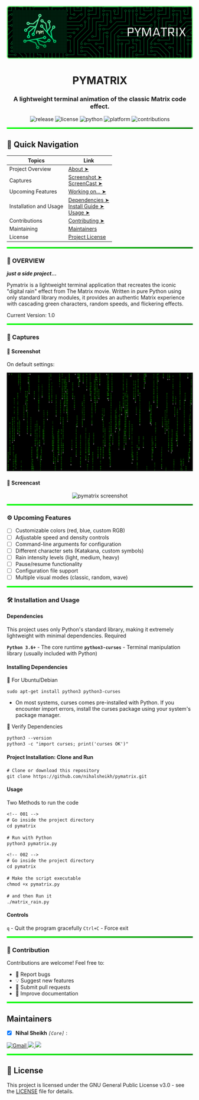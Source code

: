 <!-- Banner Image -->

![banner-image](./assets/pymatrix%20banner.png)

<h1 align="center"> PYMATRIX </h1>

<h3 align="center">A lightweight terminal animation of the classic Matrix code effect.</h3>

<div align="center">
	<p>
	<img src="https://img.shields.io/github/v/release/nihalsheikh/pymatrix?style=plastic&logo=github&logoColor=white" alt="release">
	<img src="https://img.shields.io/github/license/nihalsheikh/pymatrix?style=plastic&logo=gnu&logoColor=white&label=license&color=blue" alt="license">
	<img src="https://img.shields.io/badge/python-3.6+-green.svg?style=plastic&logo=python&logoColor=white" alt="python">
	<img src="https://img.shields.io/badge/platform-linux-orange.svg?style=plastic&logo=linux&logoColor=white" alt="platform">
	<img src="https://img.shields.io/badge/contributions-welcome-brightgreen.svg?style=plastic&logo=git&logoColor=white" alt="contributions">
	</p>
</div>

<hr style="height: 4px; background-image: linear-gradient(to right, #00FF00, #008000); border: 0;">

## 🚀 Quick Navigation

| Topics                 | Link                                                                                                    |
| ---------------------- | ------------------------------------------------------------------------------------------------------- |
| Project Overview       | [About ➤](#-overview)                                                                                   |
| Captures               | [Screenshot ➤](#-screenshot) <br> [ScreenCast ➤](#-screencast)                                          |
| Upcoming Features      | [Working on... ➤](#️-upcoming-features)                                                                 |
| Installation and Usage | [Dependencies ➤](#dependencies) <br> [Install Guide ➤](#installing-dependencies) <br> [Usage ➤](#usage) |
| Contributions          | [Contributing ➤](#-contribution)                                                                        |
| Maintaining            | [Maintainers](#maintainers)                                                                             |
| License                | [Project License](#-license)                                                                            |

<hr style="height: 4px; background-image: linear-gradient(to right, #00FF00, #008000); border: 0;">

### 📖 OVERVIEW

_**just a side project...**_

Pymatrix is a lightweight terminal application that recreates the iconic "digital rain" effect from The Matrix movie. Written in pure Python using only standard library modules, it provides an authentic Matrix experience with cascading green characters, random speeds, and flickering effects.

Current Version: 1.0

<hr style="height: 4px; background-image: linear-gradient(to right, #00FF00, #008000); border: 0;">

### 📸 Captures

#### 🔸 Screenshot

On default settings:

<div align="center">
	<img src="./assets/screenshot.png" alt="pymatrix screenshot">
</div>

#### 🔸 Screencast

<div align="center">
	<img src="./assets/screencast.gif" alt="pymatrix screenshot">
</div>

<hr style="height: 4px; background-image: linear-gradient(to right, #00FF00, #008000); border: 0;">

### ⚙️ Upcoming Features

- [ ] Customizable colors (red, blue, custom RGB)
- [ ] Adjustable speed and density controls
- [ ] Command-line arguments for configuration
- [ ] Different character sets (Katakana, custom symbols)
- [ ] Rain intensity levels (light, medium, heavy)
- [ ] Pause/resume functionality
- [ ] Configuration file support
- [ ] Multiple visual modes (classic, random, wave)

<hr style="height: 4px; background-image: linear-gradient(to right, #00FF00, #008000); border: 0;">

### 🛠️ Installation and Usage

#### Dependencies

This project uses only Python's standard library, making it extremely lightweight with minimal dependencies.
Required

**`Python 3.6+`** - The core runtime
**`python3-curses`** - Terminal manipulation library (usually included with Python)

#### Installing Dependencies

🔸 For Ubuntu/Debian

```
sudo apt-get install python3 python3-curses
```

- On most systems, curses comes pre-installed with Python. If you encounter import errors, install the curses package using your system's package manager.

🔸 Verify Dependencies

```
python3 --version
python3 -c "import curses; print('curses OK')"
```

#### Project Installation: Clone and Run

```
# Clone or download this repository
git clone https://github.com/nihalsheikh/pymatrix.git
```

#### Usage

Two Methods to run the code

```
<!-- 001 -->
# Go inside the project directory
cd pymatrix

# Run with Python
python3 pymatrix.py
```

```
<!-- 002 -->
# Go inside the project directory
cd pymatrix

# Make the script executable
chmod +x pymatrix.py

# and then Run it
./matrix_rain.py
```

#### Controls

`q` - Quit the program gracefully
`Ctrl+C` - Force exit

<hr style="height: 4px; background-image: linear-gradient(to right, #00FF00, #008000); border: 0;">

### 🙌 Contribution

Contributions are welcome! Feel free to:

- 🐞 Report bugs
- 💡 Suggest new features
- 📝 Submit pull requests
- 📝 Improve documentation

<hr style="height: 4px; background-image: linear-gradient(to right, #00FF00, #008000); border: 0;">

## Maintainers

- [x] **Nihal Sheikh** _`[Core]`_ :
<!-- [nihalsheikh585@gmail.com](mailto:nihalsheikh585@gmail.com) -->

<div>
    <a href="mailto:nihalsheikh585@gmail.com">
    	<img src="https://img.shields.io/badge/nihalsheikh585@gmail.com-D14836?style=for-the-badge&logo=gmail&logoColor=white" alt="Gmail">
    </a>
    <a href="https://twitter.com/sshnihal">
    	<img src="https://img.shields.io/static/v1?message=Twitter&logo=x&label=&color=1da1f2&logoColor=white&style=for-the-badge">
    </a>
    <a href="https://github.com/nihalsheikh">
    	<img src="https://img.shields.io/badge/GitHub-100000?style=for-the-badge&logo=github&logoColor=white">
    </a>
</div>

<hr style="height: 4px; background-image: linear-gradient(to right, #00FF00, #008000); border: 0;">

## 📜 License

This project is licensed under the GNU General Public License v3.0 - see the [LICENSE](LICENSE) file for details.
